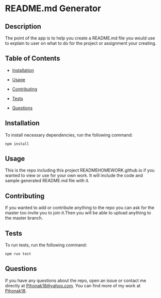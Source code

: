 # README.md Generator
  
  
  ## Description
  
  The point of the app is to help you create a README.md file you would use to explain to user on what to do for the project or assignment your creating.
  
  ## Table of Contents 
  
  * [Installation](#installation)
  
  * [Usage](#usage)
  
  * [Contributing](#contributing)
  
  * [Tests](#tests)
  
  * [Questions](#questions)
  
  ## Installation
  
  To install necessary dependencies, run the following command:
  
  ```
  npm install
  ```
  
  ## Usage
  
  This is the repo including this project READMEHOMEWORK.github.io if you wanted to view or use for your own work. It will include the code and sample generated README.md file with it.
  
  
    
  ## Contributing
  
  If you wanted to add or contribute anything to the repo you can ask for the master too invite you to join it.Then you will be able to upload anything to the master branch.
  
  ## Tests
  
  To run tests, run the following command:
  
  ```
  npm run test
  ```
  
  ## Questions
  
  If you have any questions about the repo, open an issue or contact me directly at Pihonak18@yahoo.com. You can find more of my work at [Pihonak18](https://github.com/Pihonak18/).
  
  